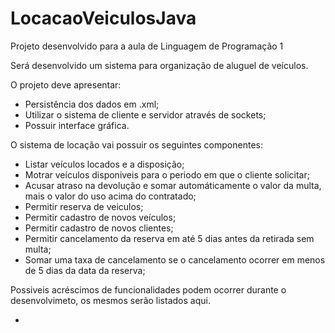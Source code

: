 # LocacaoVeiculosJava

Projeto desenvolvido para a aula de Linguagem de Programação 1

Será desenvolvido um sistema para organização de aluguel de veículos.

O projeto deve apresentar:
* Persistência dos dados em .xml;
* Utilizar o sistema de cliente e servidor através de sockets;
* Possuir interface gráfica.

O sistema de locação vai possuir os seguintes componentes:
* Listar veículos locados e a disposição;
* Motrar veículos disponiveis para o periodo em que o cliente solicitar;
* Acusar atraso na devolução e somar automáticamente o valor da multa, mais o valor do uso acima do contratado;
* Permitir reserva de veiculos;
* Permitir cadastro de novos veículos;
* Permitir cadastro de novos clientes;
* Permitir cancelamento da reserva em até 5 dias antes da retirada sem multa;
* Somar uma taxa de cancelamento se o cancelamento ocorrer em menos de 5 dias da data da reserva;

Possiveis acréscimos de funcionalidades podem ocorrer durante o desenvolvimeto, os mesmos serão listados aqui.

*
